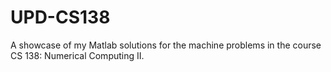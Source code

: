 # UPD-CS138
A showcase of my Matlab solutions for the machine problems in the course CS 138: Numerical Computing II.
